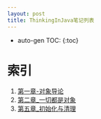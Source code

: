 ```yaml
---
layout: post
title: ThinkingInJava笔记列表
---
```


* auto-gen TOC:
{:toc}
# 索引

1.  [第一章-对象导论](/post/ThinkingInJava/第一章_对象导论.html)
2.  [第二章_一切都是对象](/post/ThinkingInJava/第二章_一切都是对象.html)
3.  [第五章_初始化与清理](/post/ThinkingInJava/第五章_初始化与清理.html)




